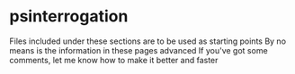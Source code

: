 # psinterrogation
Files included under these sections are to be used as starting points
By no means is the information in these pages advanced
If you've got some comments, let me know how to make it better and faster

